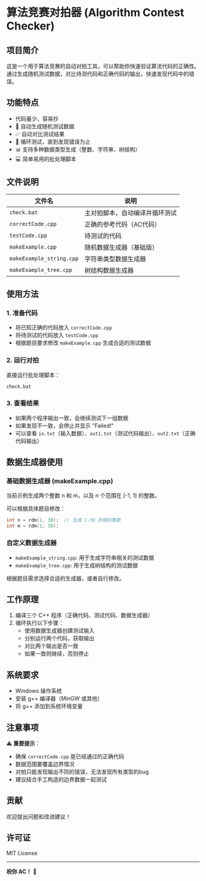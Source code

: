 # 算法竞赛对拍器 (Algorithm Contest Checker)

## 项目简介

这是一个用于算法竞赛的自动对拍工具，可以帮助你快速验证算法代码的正确性。通过生成随机测试数据，对比待测代码和正确代码的输出，快速发现代码中的错误。

## 功能特点

- 代码量少，容易抄
- 🚀 自动生成随机测试数据
- ✅ 自动对比测试结果
- 🔄 循环测试，直到发现错误为止
- 📊 支持多种数据类型生成（整数、字符串、树结构）
- 💻 简单易用的批处理脚本

## 文件说明

| 文件名 | 说明 |
|--------|------|
| `check.bat` | 主对拍脚本，自动编译并循环测试 |
| `correctCode.cpp` | 正确的参考代码（AC代码） |
| `testCode.cpp` | 待测试的代码 |
| `makeExample.cpp` | 随机数据生成器（基础版） |
| `makeExample_string.cpp` | 字符串类型数据生成器 |
| `makeExample_tree.cpp` | 树结构数据生成器 |

## 使用方法

### 1. 准备代码

- 将已知正确的代码放入 `correctCode.cpp`
- 将待测试的代码放入 `testCode.cpp`
- 根据题目要求修改 `makeExample.cpp` 生成合适的测试数据

### 2. 运行对拍

直接运行批处理脚本：

```bash
check.bat
```

### 3. 查看结果

- 如果两个程序输出一致，会继续测试下一组数据
- 如果发现不一致，会停止并显示 "Failed!"
- 可以查看 `in.txt`（输入数据）、`out1.txt`（测试代码输出）、`out2.txt`（正确代码输出）

## 数据生成器使用

### 基础数据生成器 (makeExample.cpp)

当前示例生成两个整数 n 和 m，以及 n 个范围在 [-1, 1] 的整数。

可以根据具体题目修改：

```cpp
int n = rdm(1, 30);  // 生成 1-30 的随机整数
int m = rdm(1, 30);
```

### 自定义数据生成器

- `makeExample_string.cpp`: 用于生成字符串相关的测试数据
- `makeExample_tree.cpp`: 用于生成树结构的测试数据

根据题目需求选择合适的生成器，或者自行修改。

## 工作原理

1. 编译三个 C++ 程序（正确代码、测试代码、数据生成器）
2. 循环执行以下步骤：
   - 使用数据生成器创建测试输入
   - 分别运行两个代码，获取输出
   - 对比两个输出是否一致
   - 如果一致则继续，否则停止

## 系统要求

- Windows 操作系统
- 安装 g++ 编译器（MinGW 或其他）
- 将 g++ 添加到系统环境变量

## 注意事项

⚠️ **重要提示**：
- 确保 `correctCode.cpp` 是已经通过的正确代码
- 数据范围要覆盖边界情况
- 对拍只能发现输出不同的错误，无法发现所有类型的bug
- 建议结合手工构造的边界数据一起测试

## 贡献

欢迎提出问题和改进建议！

## 许可证

MIT License

---

**祝你 AC！** 🎉
